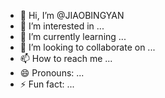- 👋 Hi, I’m @JIAOBINGYAN
- 👀 I’m interested in ...
- 🌱 I’m currently learning ...
- 💞️ I’m looking to collaborate on ...
- 📫 How to reach me ...
- 😄 Pronouns: ...
- ⚡ Fun fact: ...

<!---
JIAOBINGYAN/JIAOBINGYAN is a ✨ special ✨ repository because its `README.md` (this file) appears on your GitHub profile.
You can click the Preview link to take a look at your changes.
--->
